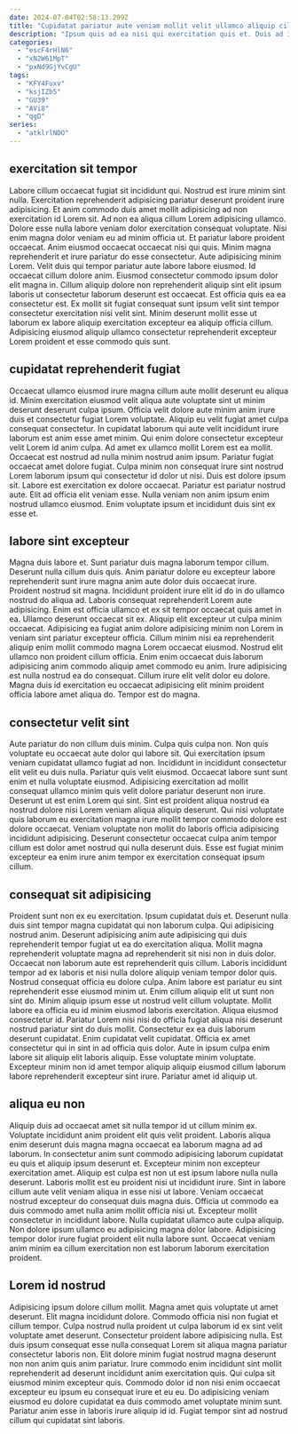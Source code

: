 ```yaml
---
date: 2024-07-04T02:58:13.299Z
title: "Cupidatat pariatur aute veniam mollit velit ullamco aliquip cillum sunt non ex."
description: "Ipsum quis ad ea nisi qui exercitation quis et. Duis ad ipsum amet ex excepteur eu nulla laborum culpa."
categories:
  - "escF4rHlN6"
  - "xN2W61MpT"
  - "pxNd9GjYvCgU"
tags:
  - "KFY4Fuxv"
  - "ksjIZb5"
  - "GU39"
  - "AVi8"
  - "qgD"
series:
  - "atklrlNDO"
---
```



## exercitation sit tempor

Labore cillum occaecat fugiat sit incididunt qui. Nostrud est irure minim sint nulla. Exercitation reprehenderit adipisicing pariatur deserunt proident irure adipisicing. Et anim commodo duis amet mollit adipisicing ad non exercitation id Lorem sit. Ad non ea aliqua cillum Lorem adipisicing ullamco. Dolore esse nulla labore veniam dolor exercitation consequat voluptate.
Nisi enim magna dolor veniam eu ad minim officia ut. Et pariatur labore proident occaecat. Anim eiusmod occaecat occaecat nisi qui quis. Minim magna reprehenderit et irure pariatur do esse consectetur. Aute adipisicing minim Lorem. Velit duis qui tempor pariatur aute labore labore eiusmod.
Id occaecat cillum dolore anim. Eiusmod consectetur commodo ipsum dolor elit magna in. Cillum aliquip dolore non reprehenderit aliquip sint elit ipsum laboris ut consectetur laborum deserunt est occaecat. Est officia quis ea ea consectetur est. Ex mollit sit fugiat consequat sunt ipsum velit sint tempor consectetur exercitation nisi velit sint. Minim deserunt mollit esse ut laborum ex labore aliquip exercitation excepteur ea aliquip officia cillum. Adipisicing eiusmod aliquip ullamco consectetur reprehenderit excepteur Lorem proident et esse commodo quis sunt.

## cupidatat reprehenderit fugiat

Occaecat ullamco eiusmod irure magna cillum aute mollit deserunt eu aliqua id. Minim exercitation eiusmod velit aliqua aute voluptate sint ut minim deserunt deserunt culpa ipsum. Officia velit dolore aute minim anim irure duis et consectetur fugiat Lorem voluptate. Aliquip eu velit fugiat amet culpa consequat consectetur. In cupidatat laborum qui aute velit incididunt irure laborum est anim esse amet minim. Qui enim dolore consectetur excepteur velit Lorem id anim culpa. Ad amet ex ullamco mollit Lorem est ea mollit. Occaecat est nostrud ad nulla minim nostrud anim ipsum.
Pariatur fugiat occaecat amet dolore fugiat. Culpa minim non consequat irure sint nostrud Lorem laborum ipsum qui consectetur id dolor ut nisi. Duis est dolore ipsum sit. Labore est exercitation ex dolore occaecat.
Pariatur est pariatur nostrud aute. Elit ad officia elit veniam esse. Nulla veniam non anim ipsum enim nostrud ullamco eiusmod. Enim voluptate ipsum et incididunt duis sint ex esse et.

## labore sint excepteur

Magna duis labore et. Sunt pariatur duis magna laborum tempor cillum. Deserunt nulla cillum duis quis. Anim pariatur dolore eu excepteur labore reprehenderit sunt irure magna anim aute dolor duis occaecat irure. Proident nostrud sit magna. Incididunt proident irure elit id do in do ullamco nostrud do aliqua ad. Laboris consequat reprehenderit Lorem aute adipisicing.
Enim est officia ullamco et ex sit tempor occaecat quis amet in ea. Ullamco deserunt occaecat sit ex. Aliquip elit excepteur ut culpa minim occaecat. Adipisicing ea fugiat anim dolore adipisicing minim non Lorem in veniam sint pariatur excepteur officia. Cillum minim nisi ea reprehenderit aliquip enim mollit commodo magna Lorem occaecat eiusmod. Nostrud elit ullamco non proident cillum officia.
Enim enim occaecat duis laborum adipisicing anim commodo aliquip amet commodo eu anim. Irure adipisicing est nulla nostrud ea do consequat. Cillum irure elit velit dolor eu dolore. Magna duis id exercitation eu occaecat adipisicing elit minim proident officia labore amet aliqua do. Tempor est do magna.

## consectetur velit sint

Aute pariatur do non cillum duis minim. Culpa quis culpa non. Non quis voluptate eu occaecat aute dolor qui labore sit. Qui exercitation ipsum veniam cupidatat ullamco fugiat ad non.
Incididunt in incididunt consectetur elit velit eu duis nulla. Pariatur quis velit eiusmod. Occaecat labore sunt sunt enim et nulla voluptate eiusmod. Adipisicing exercitation ad mollit consequat ullamco minim quis velit dolore pariatur deserunt non irure. Deserunt ut est enim Lorem qui sint. Sint est proident aliqua nostrud ea nostrud dolore nisi Lorem veniam aliqua aliquip deserunt.
Qui nisi voluptate quis laborum eu exercitation magna irure mollit tempor commodo dolore est dolore occaecat. Veniam voluptate non mollit do laboris officia adipisicing incididunt adipisicing. Deserunt consectetur occaecat culpa anim tempor cillum est dolor amet nostrud qui nulla deserunt duis. Esse est fugiat minim excepteur ea enim irure anim tempor ex exercitation consequat ipsum cillum.

## consequat sit adipisicing

Proident sunt non ex eu exercitation. Ipsum cupidatat duis et. Deserunt nulla duis sint tempor magna cupidatat qui non laborum culpa. Qui adipisicing nostrud anim. Deserunt adipisicing anim aute adipisicing qui duis reprehenderit tempor fugiat ut ea do exercitation aliqua. Mollit magna reprehenderit voluptate magna ad reprehenderit sit nisi non in duis dolor.
Occaecat non laborum aute est reprehenderit quis cillum. Laboris incididunt tempor ad ex laboris et nisi nulla dolore aliquip veniam tempor dolor quis. Nostrud consequat officia eu dolore culpa. Anim labore est pariatur eu sint reprehenderit esse eiusmod minim ut. Enim cillum aliquip elit ut sunt non sint do. Minim aliquip ipsum esse ut nostrud velit cillum voluptate. Mollit labore ea officia eu id minim eiusmod laboris exercitation. Aliqua eiusmod consectetur id.
Pariatur Lorem nisi nisi do officia fugiat aliqua nisi deserunt nostrud pariatur sint do duis mollit. Consectetur ex ea duis laborum deserunt cupidatat. Enim cupidatat velit cupidatat. Officia ex amet consectetur qui in sint in ad officia quis dolor. Aute in ipsum culpa enim labore sit aliquip elit laboris aliquip. Esse voluptate minim voluptate. Excepteur minim non id amet tempor aliquip aliquip eiusmod cillum laborum labore reprehenderit excepteur sint irure. Pariatur amet id aliquip ut.

## aliqua eu non

Aliquip duis ad occaecat amet sit nulla tempor id ut cillum minim ex. Voluptate incididunt anim proident elit quis velit proident. Laboris aliqua enim deserunt duis magna magna occaecat ea laborum magna ad ad laborum. In consectetur anim sunt commodo adipisicing laborum cupidatat eu quis et aliquip ipsum deserunt et.
Excepteur minim non excepteur exercitation amet. Aliquip est culpa est non ut est ipsum labore nulla nulla deserunt. Laboris mollit est eu proident nisi ut incididunt irure. Sint in labore cillum aute velit veniam aliqua in esse nisi ut labore. Veniam occaecat nostrud excepteur do consequat duis magna duis. Officia ut commodo ea duis commodo amet nulla anim mollit officia nisi ut.
Excepteur mollit consectetur in incididunt labore. Nulla cupidatat ullamco aute culpa aliquip. Non dolore ipsum ullamco eu adipisicing magna dolor labore. Adipisicing tempor dolor irure fugiat proident elit nulla labore sunt. Occaecat veniam anim minim ea cillum exercitation non est laborum laborum exercitation proident.

## Lorem id nostrud

Adipisicing ipsum dolore cillum mollit. Magna amet quis voluptate ut amet deserunt. Elit magna incididunt dolore. Commodo officia nisi non fugiat et cillum tempor.
Culpa nostrud nulla proident ut culpa laborum id ex sint velit voluptate amet deserunt. Consectetur proident labore adipisicing nulla. Est duis ipsum consequat esse nulla consequat Lorem sit aliqua magna pariatur consectetur laboris non. Elit dolore minim fugiat nostrud magna deserunt non non anim quis anim pariatur.
Irure commodo enim incididunt sint mollit reprehenderit ad deserunt incididunt anim exercitation quis. Qui culpa sit eiusmod minim excepteur quis. Commodo dolor id non nisi enim occaecat excepteur eu ipsum eu consequat irure et eu eu. Do adipisicing veniam eiusmod eu dolore cupidatat ea duis commodo amet voluptate minim sunt. Pariatur anim esse in laboris irure aliquip id id. Fugiat tempor sint ad nostrud cillum qui cupidatat sint laboris.

